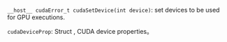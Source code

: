 `__host__ cudaError_t cudaSetDevice(int device)`: set devices to be used for GPU executions.

`cudaDeviceProp`: Struct , CUDA device properties。


